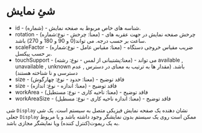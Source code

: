 # شئِ نمایش

* id - (شماره) - شناسه های خاص مربوط به صفحه نمایش.
* rotation - (معنا: چرخش - نوع:شماره) - چرخش صفحه نمایش در جهت عقربه های ساعت بر حسب درجه. می تواند(0 و 90 و 180 و 270) باشد.
* scaleFactor - (معنا: مقیاس عامل - نوع:شماره) - ضریب مقیاس خروجی دستگاه بر حسب پیکسل.
* touchSupport - (معنا:پشتیبانی از لمس - نوع: رشته) - می تواند available , unavailable , unknown باشد. (مقدار ها به ترتیب به معنای در دسترس , عدم دسترسی و نا شناخته هستند)
* size - (معنا: حدود - نوع: چهارگوش) - فاقد توضیح
* size - (معنا: اندازه - نوع: اندازه) - فاقد توضیح
* workArea - (معنا: ناحیه کاری - نوع: مستطیل) - فاقد توضیح
* workAreaSize - (معنا: اندازه ناحیه کاری - نوع: مسطیل) - فاقد توضیح

شی `Display` نشان دهنده یک صفحه نمایش فیزیکی متصل به سیستم است. یک شی جعلی `Display` ممکن است روی یک سیستم بدون نمایشگر وجود داشته باشد و یا مربوط به یک ریموت(کنترل کننده) ویا نمایشگر مجازی باشد.